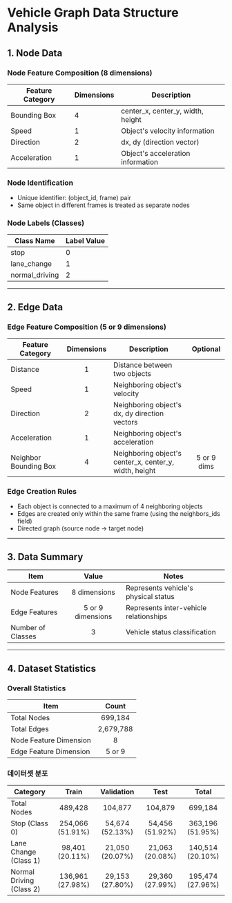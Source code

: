 # Vehicle Graph Data Structure Analysis

## 1. Node Data

### Node Feature Composition (8 dimensions)
| Feature Category | Dimensions | Description |
|------------------|------------|-------------|
| Bounding Box | 4 | center_x, center_y, width, height |
| Speed | 1 | Object's velocity information |
| Direction | 2 | dx, dy (direction vector) |
| Acceleration | 1 | Object's acceleration information |

### Node Identification
- Unique identifier: (object_id, frame) pair
- Same object in different frames is treated as separate nodes

### Node Labels (Classes)
| Class Name | Label Value |
|------------|-------------|
| stop | 0 |
| lane_change | 1 |
| normal_driving | 2 |

---

## 2. Edge Data

### Edge Feature Composition (5 or 9 dimensions)
| Feature Category | Dimensions | Description | Optional |
|------------------|:------------:|-------------|:---:  |
| Distance | 1 | Distance between two objects |  |
| Speed | 1 | Neighboring object's velocity |  |
| Direction | 2 | Neighboring object's dx, dy direction vectors |  |
| Acceleration | 1 | Neighboring object's acceleration |  |
| Neighbor Bounding Box | 4 | Neighboring object's center_x, center_y, width, height | 5 or 9 dims |

### Edge Creation Rules
- Each object is connected to a maximum of 4 neighboring objects
- Edges are created only within the same frame (using the neighbors_ids field)
- Directed graph (source node → target node)

---

## 3. Data Summary
| Item | Value | Notes |
|------|:-------:|-------|
| Node Features | 8 dimensions | Represents vehicle's physical status |
| Edge Features | 5 or 9 dimensions | Represents inter-vehicle relationships |
| Number of Classes | 3 | Vehicle status classification |

---

## 4. Dataset Statistics

### Overall Statistics
| Item | Count |
|------|:-------:|
| Total Nodes | 699,184 |
| Total Edges | 2,679,788 |
| Node Feature Dimension | 8 |
| Edge Feature Dimension | 5 or 9 |

### 데이터셋 분포

| Category | Train | Validation | Test | Total |
|------|:-------:|:-------:|:-------:|:-------:|
| Total Nodes | 489,428 | 104,877 | 104,879 | 699,184 |
| Stop (Class 0) | 254,066 (51.91%) | 54,674 (52.13%) | 54,456 (51.92%) | 363,196 (51.95%) |
| Lane Change (Class 1) | 98,401 (20.11%) | 21,050 (20.07%) | 21,063 (20.08%) | 140,514 (20.10%) |
| Normal Driving (Class 2) | 136,961 (27.98%) | 29,153 (27.80%) | 29,360 (27.99%) | 195,474 (27.96%) |
